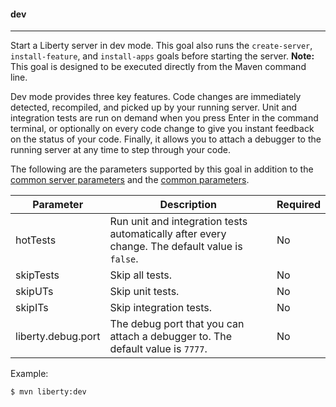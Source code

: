 #### dev

----
Start a Liberty server in dev mode. This goal also runs the `create-server`, `install-feature`, and `install-apps` goals before starting the server. **Note:** This goal is designed to be executed directly from the Maven command line.


Dev mode provides three key features. Code changes are immediately detected, recompiled, and picked up by your running server. Unit and integration tests are run on demand when you press Enter in the command terminal, or optionally on every code change to give you instant feedback on the status of your code. Finally, it allows you to attach a debugger to the running server at any time to step through your code.

The following are the parameters supported by this goal in addition to the [common server parameters](common-server-parameters.md#common-server-parameters) and the [common parameters](common-parameters.md#common-parameters).


| Parameter | Description | Required |
| --------  | ----------- | -------  |
| hotTests | Run unit and integration tests automatically after every change. The default value is `false`. | No |
| skipTests | Skip all tests. | No |
| skipUTs | Skip unit tests. | No |
| skipITs | Skip integration tests. | No |
| liberty.debug.port | The debug port that you can attach a debugger to. The default value is `7777`. | No |


Example:

```
$ mvn liberty:dev
```

